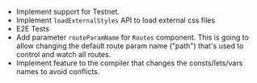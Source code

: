 - Implement support for Testnet.
- Implement `loadExternalStyles` API to load external css files
- E2E Tests
- Add parameter `routeParamName` for `Routes` component. This is going to allow changing the default route param name ("path") that's used to control and watch all routes.
- Implement feature to the compiler that changes the consts/lets/vars names to avoid conflicts.
